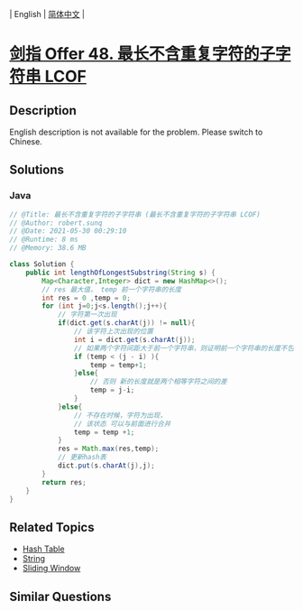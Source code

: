 
| English | [简体中文](README.md) |

# [剑指 Offer 48. 最长不含重复字符的子字符串 LCOF](https://leetcode.cn//problems/zui-chang-bu-han-zhong-fu-zi-fu-de-zi-zi-fu-chuan-lcof/)

## Description

English description is not available for the problem. Please switch to Chinese.

## Solutions


### Java

```Java
// @Title: 最长不含重复字符的子字符串 (最长不含重复字符的子字符串 LCOF)
// @Author: robert.sunq
// @Date: 2021-05-30 00:29:10
// @Runtime: 8 ms
// @Memory: 38.6 MB

class Solution {
    public int lengthOfLongestSubstring(String s) {
        Map<Character,Integer> dict = new HashMap<>();
        // res 最大值， temp 前一个字符串的长度
        int res = 0 ,temp = 0;
        for (int j=0;j<s.length();j++){
            // 字符第一次出现
            if(dict.get(s.charAt(j)) != null){
                // 该字符上次出现的位置
                int i = dict.get(s.charAt(j));
                // 如果两个字符间距大于前一个字符串，则证明前一个字符串的长度不包含 当前字符
                if (temp < (j - i) ){
                    temp = temp+1;
                }else{
                    // 否则 新的长度就是两个相等字符之间的差
                    temp = j-i;
                }
            }else{
                // 不存在时候，字符为出现，
                // 该状态 可以与前面进行合并
                temp = temp +1;
            }
            res = Math.max(res,temp);
            // 更新hash表
            dict.put(s.charAt(j),j);
        }
        return res;
    }
}
```



## Related Topics

- [Hash Table](https://leetcode.cn//tag/hash-table)
- [String](https://leetcode.cn//tag/string)
- [Sliding Window](https://leetcode.cn//tag/sliding-window)

## Similar Questions



